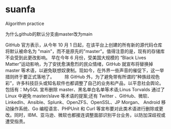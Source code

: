 # suanfa
Algorithm practice

为什么github的默认分支由master改为main

GitHub 官方表示，从今年 10 月 1 日起，在该平台上创建的所有新的源代码仓库将默认被命名为 "main"，而不是原先的"master"。值得注意的是，现有的存储库不会受到此更改影响。
      早在今年 6 月份，受美国大规模的 “Black Lives Matter”运动影响，为了安抚愈演愈烈的民众情绪，GitHub 就宣布将替换掉 master 等术语，以避免联想奴隶制。现如今，在外界一些声音的催促下，这一举措则终于要正式落地了。
　　除 GitHub 外，为了避免带有所谓的“种族歧视色彩”，许多科技巨头或知名软件也都调整了自己的业务和产品，以平息社会舆论。包括有：MySQL 宣布删除 master、黑名单白名单等术语;Linus Torvalds 通过了 Linux 中避免 master/slave 等术语的提案;还有 Twitter 、GitHub、微软、LinkedIn、Ansible、Splunk、OpenZFS、OpenSSL、JP Morgan、 Android 移动操作系统、Go 编程语言、PHPUnit 和 Curl 等宣布要对此类术语进行删除或更改。同时，IBM、亚马逊、微软也都接连调整面部识别平台业务，以防加深歧视或遭受指责。
